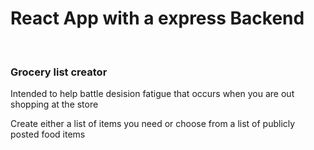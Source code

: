 <h1>React App with a express Backend</h1>
<br/>
<h3>Grocery list creator</h3>
<p>Intended to help battle desision fatigue that occurs when you are out shopping at the store</p>
<p>Create either a list of items you need or choose from a list of publicly posted food items</p>
